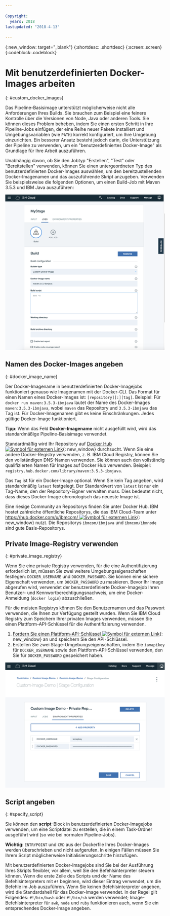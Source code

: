 ```yaml
---

Copyright:
  years: 2018
lastupdated: "2018-4-13"

---
```


{:new_window: target="_blank"}
{:shortdesc: .shortdesc}
{:screen:.screen}
{:codeblock:.codeblock}


# Mit benutzerdefinierten Docker-Images arbeiten
{: #custom_docker_images}

Das Pipeline-Basisimage unterstützt möglicherweise nicht alle Anforderungen Ihres Builds. Sie brauchen zum Beispiel eine feinere Kontrolle über die Versionen von Node, Java oder anderen Tools. Sie können dieses Problem beheben, indem Sie einen ersten Schritt in Ihre Pipeline-Jobs einfügen, der eine Reihe neuer Pakete installiert und Umgebungsvariablen (wie `PATH`) korrekt konfiguriert, um Ihre Umgebung einzurichten. Ein besserer Ansatz besteht jedoch darin, die Unterstützung der Pipeline zu verwenden, um ein "benutzerdefiniertes Docker-Image" als Grundlage für Ihre Arbeit auszuführen.

Unabhängig davon, ob Sie den Jobtyp "Erstellen", "Test" oder "Bereitstellen" verwenden, können Sie einen untergeordneten Typ des benutzerdefinierten Docker-Images auswählen, um den bereitzustellenden Docker-Imagenamen und das auszuführende Skript anzugeben. Verwenden Sie beispielsweise die folgenden Optionen, um einen Build-Job mit Maven 3.5.3 und IBM Java auszuführen:

 ![Maven-Build mit benutzerdefiniertem Image](images/custom-image-maven-build.png)


## Namen des Docker-Images angeben
{: #docker_image_name}

Der Docker-Imagename in benutzerdefinierten Docker-Imagejobs funktioniert genauso wie Imagenamen mit der Docker-CLI. Das Format für einen Namen eines Docker-Images ist: `[repository][:][tag]`. Beispiel: Für `docker run maven:3.5.3-ibmjava` lautet der Name des Docker-Images `maven:3.5.3-ibmjava`, wobei `maven` das Repository und `3.5.3-ibmjava` das Tag ist. Für Docker-Imagenamen gibt es keine Einschränkungen. Jedes gültige Docker-Image funktioniert.

**Tipp**: Wenn das Feld **Docker-Imagename** nicht ausgefüllt wird, wird das standardmäßige Pipeline-Basisimage verwendet. 

Standardmäßig wird Ihr Repository auf [Docker Hub ![Symbol für externen Link](../../icons/launch-glyph.svg "Symbol für externen Link")](https://hub.docker.com/){: new_window} durchsucht. Wenn Sie eine andere Docker-Registry verwenden, z. B. IBM Cloud Registry, können Sie den vollständigen DNS-Namen verwenden. Sie können auch den vollständig qualifizierten Namen für Images auf Docker Hub verwenden. Beispiel: `registry.hub.docker.com/library/maven:3.5.3-ibmjava`.

Das `Tag` ist für ein Docker-Image optional. Wenn Sie kein Tag angeben, wird standardmäßig `latest` festgelegt. Der Standardwert von `latest` ist nur ein Tag-Name, den der Repository-Eigner verwalten muss. Dies bedeutet nicht, dass dieses Docker-Image chronologisch das neueste Image ist.

Eine riesige Community an Repositorys finden Sie unter Docker Hub. IBM hostet zahlreiche öffentliche Repositorys, die das IBM Cloud-Team unter [https://hub.docker.com/u/ibmcom/ ![Symbol für externen Link](../../icons/launch-glyph.svg "Symbol für externen Link")](https://hub.docker.com/u/ibmcom/){: new_window} nutzt. Die Repositorys `ibmcom/ibmjava` und `ibmcom/ibmnode` sind gute Basis-Repositorys. 

## Private Image-Registry verwenden
{: #private_image_registry}

Wenn Sie eine private Registry verwenden, für die eine Authentifizierung erforderlich ist, müssen Sie zwei weitere Umgebungseigenschaften festlegen: `DOCKER_USERNAME` und `DOCKER_PASSWORD`. Sie können eine sichere Eigenschaft verwenden, um `DOCKER_PASSWORD` zu maskieren. Bevor Ihr Image abgerufen wird, verwendet der benutzerdefinierte Docker-Imagejob Ihren Benutzer- und Kennwortberechtigungsnachweis, um eine Docker-Anmeldung (`docker login`) abzuschließen.

Für die meisten Registrys können Sie den Benutzernamen und das Passwort verwenden, die Ihnen zur Verfügung gestellt wurden. Wenn Sie IBM Cloud Registry zum Speichern Ihrer privaten Images verwenden, müssen Sie einen Plattform-API-Schlüssel für die Authentifizierung verwenden. 

1. [Fordern Sie einen Plattform-API-Schlüssel ![Symbol für externen Link](../../icons/launch-glyph.svg "Symbol für externen Link")](https://console.bluemix.net/iam/#/apikeys){: new_window} an und speichern Sie den API-Schlüssel. 
1. Erstellen Sie zwei Stage-Umgebungseigenschaften, indem Sie `iamapikey` für `DOCKER_USERNAME` sowie den Plattform-API-Schlüssel verwenden, den Sie für `DOCKER_PASSWORD` gespeichert haben.

 ![Berechtigungsnachweise für IBM Cloud Registry](images/custom-image-private-repository.png)


## Script angeben
{: #specify_script}

Sie können den **script**-Block in benutzerdefinierten Docker-Imagejobs verwenden, um eine Scriptdatei zu erstellen, die in einem Task-Ordner ausgeführt wird (so wie bei normalen Pipeline-Jobs). 

**Wichtig**: `ENTRYPOINT` und `CMD` aus der Dockerfile Ihres Docker-Images werden überschrieben und nicht aufgerufen. In einigen Fällen müssen Sie Ihrem Script möglicherweise Initialisierungsschritte hinzufügen.

Mit benutzerdefinierten Docker-Imagejobs sind Sie bei der Ausführung Ihres Skripts flexibler, vor allem, weil Sie den Befehlsinterpreter steuern können. Wenn die erste Zeile des Scripts und der Name des Befehlsinterpreters mit `#!` beginnen, wird dieser Eintrag verwendet, um die Befehle im Job auszuführen. Wenn Sie keinen Befehlsinterpreter angeben, wird die Standardshell für das Docker-Image verwendet. In der Regel gilt Folgendes: `#!/bin/bash` oder `#!/bin/sh` werden verwendet; Image-Befehlsinterpreter für `awk`, `node` und `ruby` funktionieren auch, wenn Sie ein entsprechendes Docker-Image angeben.
